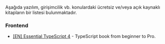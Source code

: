 Aşağıda yazılım, girişimcilik vb. konulardaki ücretsiz ve/veya açık kaynaklı kitapların bir listesi bulunmaktadır.

### Frontend

- [[EN] Essential TypeScript 4](https://books-library.net/files/books-library.net-10151705Xv7Z7.pdf) - TypeScript book from beginner to Pro.
